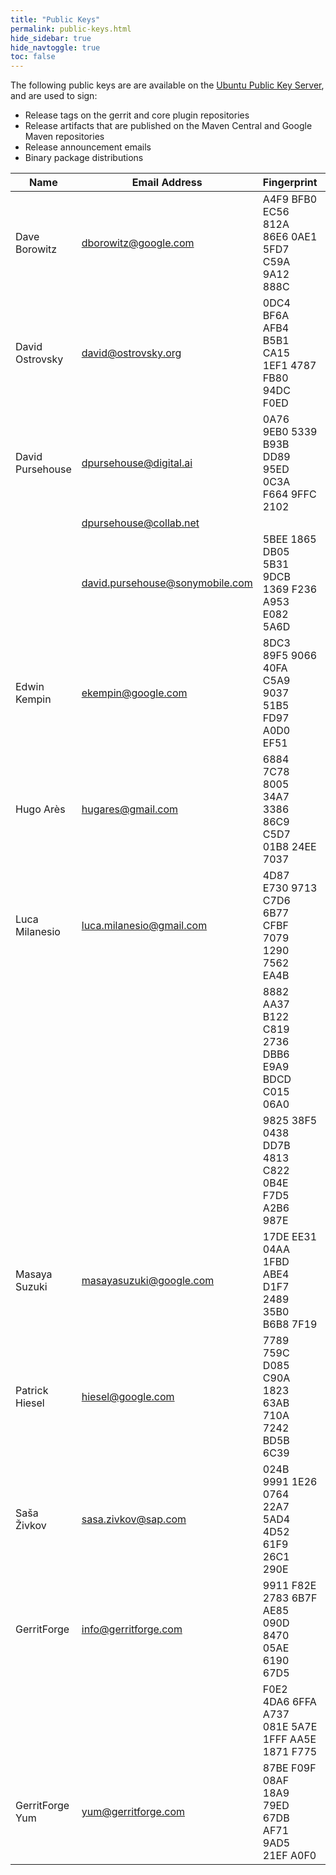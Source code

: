 ```yaml
---
title: "Public Keys"
permalink: public-keys.html
hide_sidebar: true
hide_navtoggle: true
toc: false
---
```


The following public keys are are available on the
[Ubuntu Public Key Server](https://keyserver.ubuntu.com/), and are used to sign:

* Release tags on the gerrit and core plugin repositories
* Release artifacts that are published on the Maven Central and Google Maven repositories
* Release announcement emails
* Binary package distributions

| Name             | Email Address                   | Fingerprint                                        | Notes        |
|------------------|---------------------------------|----------------------------------------------------|--------------|
| Dave Borowitz    | dborowitz@google.com            | A4F9 BFB0 EC56 812A 86E6  0AE1 5FD7 C59A 9A12 888C |              |
| David Ostrovsky  | david@ostrovsky.org             | 0DC4 BF6A AFB4 B5B1 CA15  1EF1 4787 FB80 94DC F0ED |              |
| David Pursehouse | dpursehouse@digital.ai          | 0A76 9EB0 5339 B93B DD89  95ED 0C3A F664 9FFC 2102 | Obsoleted    |
|                  | dpursehouse@collab.net          |                                                    |              |
|                  | david.pursehouse@sonymobile.com | 5BEE 1865 DB05 5B31 9DCB  1369 F236 A953 E082 5A6D | Obsoleted    |
| Edwin Kempin     | ekempin@google.com              | 8DC3 89F5 9066 40FA C5A9  9037 51B5 FD97 A0D0 EF51 |              |
| Hugo Arès        | hugares@gmail.com               | 6884 7C78 8005 34A7 3386  86C9 C5D7 01B8 24EE 7037 |              |
| Luca Milanesio   | luca.milanesio@gmail.com        | 4D87 E730 9713 C7D6 6B77  CFBF 7079 1290 7562 EA4B | rsa-3072     |
|                  |                                 | 8882 AA37 B122 C819 2736  DBB6 E9A9 BDCD C015 06A0 | rsa-2048     |
|                  |                                 | 9825 38F5 0438 DD7B 4813  C822 0B4E F7D5 A2B6 987E | rsa-4096     |
| Masaya Suzuki    | masayasuzuki@google.com         | 17DE EE31 04AA 1FBD ABE4  D1F7 2489 35B0 B6B8 7F19 |              |
| Patrick Hiesel   | hiesel@google.com               | 7789 759C D085 C90A 1823  63AB 710A 7242 BD5B 6C39 |              |
| Saša Živkov      | sasa.zivkov@sap.com             | 024B 9991 1E26 0764 22A7  5AD4 4D52 61F9 26C1 290E |              |
| GerritForge      | info@gerritforge.com            | 9911 F82E 2783 6B7F AE85  090D 8470 05AE 6190 67D5 | Deb rsa-3072 |
|                  |                                 | F0E2 4DA6 6FFA A737 081E  5A7E 1FFF AA5E 1871 F775 | Deb          |
| GerritForge Yum  | yum@gerritforge.com             | 87BE F09F 08AF 18A9 79ED  67DB AF71 9AD5 21EF A0F0 | Rpm          |
